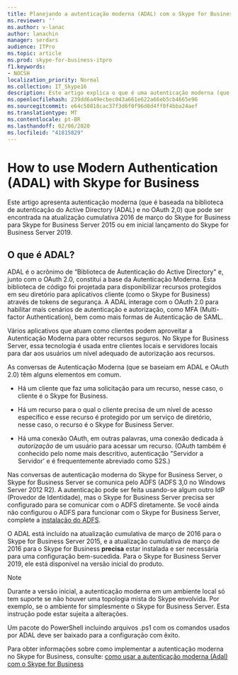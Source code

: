 ```yaml
---
title: Planejando a autenticação moderna (ADAL) com o Skype for Business
ms.reviewer: ''
ms.author: v-lanac
author: lanachin
manager: serdars
audience: ITPro
ms.topic: article
ms.prod: skype-for-business-itpro
f1.keywords:
- NOCSH
localization_priority: Normal
ms.collection: IT_Skype16
description: Este artigo explica o que é uma autenticação moderna (que é baseada na biblioteca de autenticação do Active Directory (ADAL) e no OAuth 2,0).
ms.openlocfilehash: 239dd6a49ecbec043a661e622a66eb5cb4665e96
ms.sourcegitcommit: e64c50818cac37f3d6f0f96d0d4ff0f4bba24aef
ms.translationtype: MT
ms.contentlocale: pt-BR
ms.lasthandoff: 02/06/2020
ms.locfileid: "41815829"
---
```

# <a name="how-to-use-modern-authentication-adal-with-skype-for-business"></a>How to use Modern Authentication (ADAL) with Skype for Business
 
Este artigo apresenta autenticação moderna (que é baseada na biblioteca de autenticação do Active Directory (ADAL) e no OAuth 2,0) que pode ser encontrada na atualização cumulativa 2016 de março do Skype for Business para Skype for Business Server 2015 ou em inicial lançamento do Skype for Business Server 2019.
  
## <a name="what-is-adal"></a>O que é ADAL?

ADAL é o acrônimo de “Biblioteca de Autenticação do Active Directory" e, junto com o OAuth 2.0, constitui a base da Autenticação Moderna. Esta biblioteca de código foi projetada para disponibilizar recursos protegidos em seu diretório para aplicativos cliente (como o Skype for Business) através de tokens de segurança. A ADAL interage com o OAuth 2.0 para habilitar mais cenários de autenticação e autorização, como MFA (Multi-factor Authentication), bem como mais formas de Autenticação de SAML.
  
Vários aplicativos que atuam como clientes podem aproveitar a Autenticação Moderna para obter recursos seguros. No Skype for Business Server, essa tecnologia é usada entre clientes locais e servidores locais para dar aos usuários um nível adequado de autorização aos recursos.
  
As conversas de Autenticação Moderna (que se baseiam em ADAL e OAuth 2.0) têm alguns elementos em comum.
  
- Há um cliente que faz uma solicitação para um recurso, nesse caso, o cliente é o Skype for Business.
    
- Há um recurso para o qual o cliente precisa de um nível de acesso específico e esse recurso é protegido por um serviço de diretório, nesse caso, o recurso é o Skype for Business Server.
    
- Há uma conexão OAuth, em outras palavras, uma conexão dedicada à *autorização* de um usuário para acessar um recurso. (OAuth também é conhecido pelo nome mais descritivo, autenticação "Servidor a Servidor' e é frequentemente abreviado como S2S.)
    
Nas conversas de autenticação moderna do Skype for Business Server, o Skype for Business Server se comunica pelo ADFS (ADFS 3,0 no Windows Server 2012 R2). A autenticação pode ser feita usando-se algum outro IdP (Provedor de Identidade), mas o Skype for Business Server precisa ser configurado para se comunicar com o ADFS diretamente. Se você ainda não configurou o ADFS para funcionar com o Skype for Business Server, complete a [instalação do ADFS](https://technet.microsoft.com/en-us/library/adfs2-step-by-step-guides%28v=ws.10%29.aspx).
  
O ADAL está incluído na atualização cumulativa de março de 2016 para o Skype for Business Server 2015, e a atualização cumulativa de março de 2016 para o Skype for Business **precisa** estar instalada e ser necessária para uma configuração bem-sucedida. Para o Skype for Business Server 2019, ele está disponível na versão inicial do produto.
  
> [!NOTE]
> Durante a versão inicial, a autenticação moderna em um ambiente local só tem suporte se não houver uma topologia mista do Skype envolvida. Por exemplo, se o ambiente for simplesmente o Skype for Business Server. Esta instrução pode estar sujeita a alterações. 
  
Um pacote do PowerShell incluindo arquivos .ps1 com os comandos usados por ADAL deve ser baixado para a configuração com êxito.

Para obter informações sobre como implementar a autenticação moderna no Skype for Business, consulte: [como usar a autenticação moderna (Adal) com o Skype for Business](../../manage/authentication/use-adal.md)
